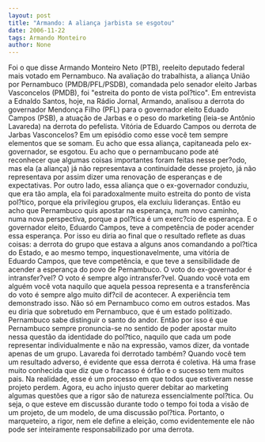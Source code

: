 ```yaml
---
layout: post
title: "Armando: A aliança jarbista se esgotou"
date: 2006-11-22
tags: Armando Monteiro
author: None
---
```


Foi o que disse Armando Monteiro Neto (PTB), reeleito deputado federal mais votado em Pernambuco. Na avaliação do trabalhista, a aliança União por Pernambuco (PMDB/PFL/PSDB), comandada pelo senador eleito Jarbas Vasconcelos (PMDB), foi \"estreita do ponto de vista pol?tico\". 
Em entrevista a Ednaldo Santos, hoje, na Rádio Jornal, Armando, analisou a derrota do governador Mendonça Filho (PFL) para o governador eleito Eduado Campos (PSB), a atuação de Jarbas e o peso do marketing (leia-se Antônio Lavareda) na derrota do pefelista. 
Vitória de Eduardo Campos ou derrota de Jarbas Vasconcelos?
Em um episódio como esse você tem sempre elementos que se somam. Eu acho que essa aliança, capitaneada pelo ex-governador, se esgotou. Eu acho que o pernambucano pode até reconhecer que algumas coisas importantes foram feitas nesse per?odo, mas ela (a aliança) já não representava a continuidade desse projeto, já não representava por assim dizer uma renovação de esperanças e de expectativas. Por outro lado, essa aliança que o ex-governador conduziu, que era tão ampla, ela foi paradoxalmente muito estreita do ponto de vista pol?tico, porque ela privilegiou grupos, ela excluiu lideranças. Então eu acho que Pernambuco quis apostar na esperança, num novo caminho, numa nova perspectiva, porque a pol?tica é um exerc?cio de esperança. E o governador eleito, Eduardo Campos, teve a competência de poder acender essa esperança. Por isso eu diria ao final que o resultado reflete as duas coisas: a derrota do grupo que estava a alguns anos comandando a pol?tica do Estado, e ao mesmo tempo,
 inquestionavelmente, uma vitória de Eduardo Campos, que teve competência, e que teve a sensibilidade de acender a esperança do povo de Pernambuco.
O voto do ex-governador é intransfer?vel?
O voto é sempre algo intransfer?vel. Quando você vota em alguém você vota naquilo que aquela pessoa representa e a transferência do voto é sempre algo muito dif?cil de acontecer. A experiência tem demonstrado isso. Não só em Pernambuco como em outros estados. Mas eu diria que sobretudo em Pernambuco, que é um estado politizado. Pernambuco sabe distinguir o santo do andor. Então por isso é que Pernambuco sempre pronuncia-se no sentido de poder apostar muito nessa questão da identidade do pol?tico, naquilo que cada um pode representar individualmente e não na expressão, vamos dizer, da vontade apenas de um grupo.
Lavareda foi derrotado também?
Quando você tem um resultado adverso, é evidente que essa derrota é coletiva. Há uma frase muito conhecida que diz que o fracasso é órfão e o sucesso tem muitos pais. Na realidade, esse é um processo em que todos que estiveram nesse projeto perdem. Agora, eu acho injusto querer debitar ao marketing algumas questões que a rigor são de natureza essencialmente pol?tica. Ou seja, o que esteve em discussão durante todo o tempo foi toda a visão de um projeto, de um modelo, de uma discussão pol?tica. Portanto, o marqueteiro, a rigor, nem ele define a eleição, como evidentemente ele não pode ser inteiramente responsabilizado por uma derrota. 